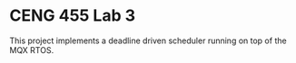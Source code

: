 # CENG 455 Lab 3

This project implements a deadline driven scheduler running on top of the MQX RTOS. 

